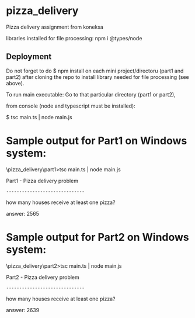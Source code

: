 # pizza_delivery
Pizza delivery assignment from koneksa

libraries installed for file processing:
npm i @types/node

## Deployment
Do not forget to do $ npm install on each mini project/directoru (part1 and part2) 
after cloning the repo to install library needed for file processing (see above).

To run main executable:
Go to that particular directory (part1 or part2),

from console (node and typescript must be installed):

$ tsc main.ts | node main.js

# Sample output for Part1 on Windows system:

\pizza_delivery\part1>tsc main.ts | node main.js

Part1 - Pizza delivery problem

`------------------------------`

how many houses receive at least one pizza?

answer: 2565

# Sample output for Part2 on Windows system:

\pizza_delivery\part2>tsc main.ts | node main.js

Part2 - Pizza delivery problem

`------------------------------`

how many houses receive at least one pizza?

answer: 2639
